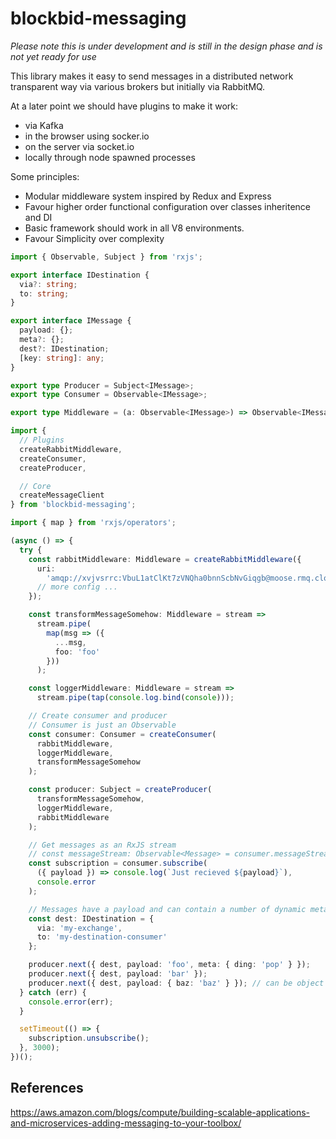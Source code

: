 # blockbid-messaging

_Please note this is under development and is still in the design phase and is not yet ready for use_

This library makes it easy to send messages in a distributed network transparent
way via various brokers but initially via RabbitMQ.

At a later point we should have plugins to make it work:

- via Kafka
- in the browser using socker.io
- on the server via socket.io
- locally through node spawned processes

Some principles:

- Modular middleware system inspired by Redux and Express
- Favour higher order functional configuration over classes inheritence and DI
- Basic framework should work in all V8 environments.
- Favour Simplicity over complexity

```typescript
import { Observable, Subject } from 'rxjs';

export interface IDestination {
  via?: string;
  to: string;
}

export interface IMessage {
  payload: {};
  meta?: {};
  dest?: IDestination;
  [key: string]: any;
}

export type Producer = Subject<IMessage>;
export type Consumer = Observable<IMessage>;

export type Middleware = (a: Observable<IMessage>) => Observable<IMessage>;
```

```typescript
import {
  // Plugins
  createRabbitMiddleware,
  createConsumer,
  createProducer,

  // Core
  createMessageClient
} from 'blockbid-messaging';

import { map } from 'rxjs/operators';

(async () => {
  try {
    const rabbitMiddleware: Middleware = createRabbitMiddleware({
      uri:
        'amqp://xvjvsrrc:VbuL1atClKt7zVNQha0bnnScbNvGiqgb@moose.rmq.cloudamqp.com/xvjvsrrc'
      // more config ...
    });

    const transformMessageSomehow: Middleware = stream =>
      stream.pipe(
        map(msg => ({
          ...msg,
          foo: 'foo'
        }))
      );

    const loggerMiddleware: Middleware = stream =>
      stream.pipe(tap(console.log.bind(console)));

    // Create consumer and producer
    // Consumer is just an Observable
    const consumer: Consumer = createConsumer(
      rabbitMiddleware,
      loggerMiddleware,
      transformMessageSomehow
    );

    const producer: Subject = createProducer(
      transformMessageSomehow,
      loggerMiddleware,
      rabbitMiddleware
    );

    // Get messages as an RxJS stream
    // const messageStream: Observable<Message> = consumer.messageStream();
    const subscription = consumer.subscribe(
      ({ payload }) => console.log(`Just recieved ${payload}`),
      console.error
    );

    // Messages have a payload and can contain a number of dynamic metadata keys
    const dest: IDestination = {
      via: 'my-exchange',
      to: 'my-destination-consumer'
    };

    producer.next({ dest, payload: 'foo', meta: { ding: 'pop' } });
    producer.next({ dest, payload: 'bar' });
    producer.next({ dest, payload: { baz: 'baz' } }); // can be object that will be
  } catch (err) {
    console.error(err);
  }

  setTimeout(() => {
    subscription.unsubscribe();
  }, 3000);
})();
```

## References

https://aws.amazon.com/blogs/compute/building-scalable-applications-and-microservices-adding-messaging-to-your-toolbox/
